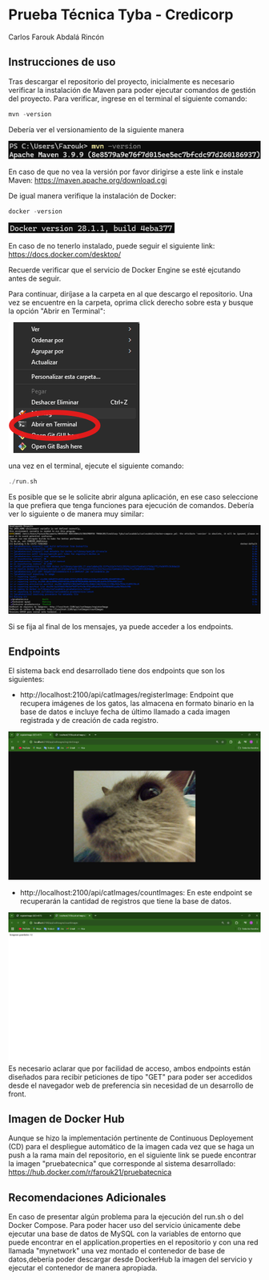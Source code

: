 # Prueba Técnica Tyba - Credicorp

Carlos Farouk Abdalá Rincón

## Instrucciones de uso

Tras descargar el repositorio del proyecto, inicialmente es necesario verificar la instalación de Maven para poder ejecutar comandos de gestión del proyecto. Para verificar, ingrese en el terminal el siguiente comando:

```cpp
mvn -version
```
Debería ver el versionamiento de la siguiente manera

![Instalación Maven](images/mvn.png)

En caso de que no vea la versión por favor dirigirse a este link e instale Maven:
https://maven.apache.org/download.cgi

De igual manera verifique la instalación de Docker:
```cpp
docker -version
```
![Instalación Docker](images/docker.png)

En caso de no tenerlo instalado, puede seguir el siguiente link: https://docs.docker.com/desktop/

Recuerde verificar que el servicio de Docker Engine se esté ejcutando antes de seguir.

Para continuar, diríjase a la carpeta en al que descargo el repositorio. Una vez se encuentre en la carpeta, oprima click derecho sobre esta y busque la opción "Abrir en Terminal":

![Abrir Terminal](images/abrirEnTerminal.png)

una vez en el terminal, ejecute el siguiente comando:
```cpp
./run.sh
```
Es posible que se le solicite abrir alguna aplicación, en ese caso seleccione la que prefiera que tenga funciones para ejecución de comandos.
Debería ver lo siguiente o de manera muy similar:

![Comando de Inicio Terminal](images/composeTerminal.png)

Si se fija al final de los mensajes, ya puede acceder a los endpoints.

## Endpoints

El sistema back end desarrollado tiene dos endpoints que son los siguientes:

- http://localhost:2100/api/catImages/registerImage: Endpoint que recupera imágenes de los gatos, las almacena en formato binario en la base de datos e incluye fecha de último llamado a cada imagen registrada y de creación de cada registro.

![EndPoint de Registro](images/endPoint1.png)
- http://localhost:2100/api/catImages/countImages: En este endpoint se recuperarán la cantidad de registros que tiene la base de datos.

![CEndPoint de Conteo](images/endPoint2.png)
Es necesario aclarar que por facilidad de acceso, ambos endpoints están diseñados para recibir peticiones de tipo "GET" para poder ser accedidos desde el navegador web de preferencia sin necesidad de un desarrollo de front.

## Imagen de Docker Hub

Aunque se hizo la implementación pertinente de Continuous Deployement (CD) para el despliegue automático de la imagen cada vez que se haga un push a la rama main del repositorio,
en el siguiente link se puede encontrar la imagen "pruebatecnica" que corresponde al sistema desarrollado:
https://hub.docker.com/r/farouk21/pruebatecnica

## Recomendaciones Adicionales 

En caso de presentar algún problema para la ejecución del run.sh o del Docker Compose. Para poder hacer uso del servicio únicamente debe ejecutar una base de datos de MySQL con la variables de entorno que puede encontrar en el application.properties en el repositorio y con una red llamada "mynetwork" una vez montado el contenedor de base de datos,debería poder descargar desde DockerHub la imagen del servicio y ejecutar el contenedor de manera apropiada.
